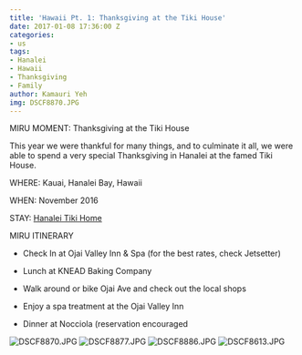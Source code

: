 ```yaml
---
title: 'Hawaii Pt. 1: Thanksgiving at the Tiki House'
date: 2017-01-08 17:36:00 Z
categories:
- us
tags:
- Hanalei
- Hawaii
- Thanksgiving
- Family
author: Kamauri Yeh
img: DSCF8870.JPG
---
```


MIRU MOMENT: Thanksgiving at the Tiki House

This year we were thankful for many things, and to culminate it all, we were able to spend a very special Thanksgiving in Hanalei at the famed Tiki House. 

WHERE: Kauai, Hanalei Bay, Hawaii

WHEN: November 2016

STAY: [Hanalei Tiki Home](https://www.vrbo.com/290843)

MIRU ITINERARY

* Check In at Ojai Valley Inn & Spa (for the best rates, check Jetsetter)

* Lunch at KNEAD Baking Company

* Walk around or bike Ojai Ave and check out the local shops

* Enjoy a spa treatment at the Ojai Valley Inn

* Dinner at Nocciola (reservation encouraged

![DSCF8870.JPG](/uploads/DSCF8870.JPG)
![DSCF8877.JPG](/uploads/DSCF8877.JPG)
![DSCF8886.JPG](/uploads/DSCF8886.JPG)
![DSCF8613.JPG](/uploads/DSCF8613.JPG)